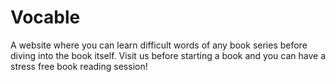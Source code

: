 # Vocable

A website where you can learn difficult words of any book series before diving into the book itself. 
Visit us before starting a book and you can have a stress free book reading session!
